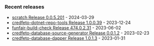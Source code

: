 <!-- ### Hi there 👋 -->

### Recent releases
<!-- recent_releases starts -->
* [scratch Release 0.0.5.201](https://github.com/credfeto/scratch/releases/tag/v0.0.5.201) - 2024-03-29
* [credfeto-dotnet-repo-tools Release 1.0.0.39](https://github.com/credfeto/credfeto-dotnet-repo-tools/releases/tag/v1.0.0.39) - 2023-12-24
* [funfair-build-check Release 474.0.2.31](https://github.com/funfair-tech/funfair-build-check/releases/tag/v474.0.2.31) - 2023-06-02
* [credfeto-database-source-generator Release 0.0.1.2](https://github.com/credfeto/credfeto-database-source-generator/releases/tag/v0.0.1.2) - 2023-02-23
* [credfeto-database-dapper Release 1.0.1.3](https://github.com/credfeto/credfeto-database-dapper/releases/tag/v1.0.1.3) - 2023-01-31
<!-- recent_releases ends -->


<!--
**credfeto/credfeto** is a ✨ _special_ ✨ repository because its `README.md` (this file) appears on your GitHub profile.

Here are some ideas to get you started:

- 🔭 I’m currently working on ...
- 🌱 I’m currently learning ...
- 👯 I’m looking to collaborate on ...
- 🤔 I’m looking for help with ...
- 💬 Ask me about ...
- 📫 How to reach me: ...
- 😄 Pronouns: ...
- ⚡ Fun fact: ...
-->
